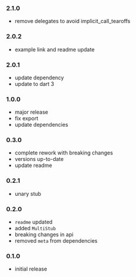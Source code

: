 ### 2.1.0
- remove delegates to avoid implicit_call_tearoffs

### 2.0.2
- example link and readme update

### 2.0.1
- update dependency
- update to dart 3

### 1.0.0
- major release
- fix export
- update dependencies

### 0.3.0
- complete rework with breaking changes
- versions up-to-date
- update readme

### 0.2.1
- unary stub

### 0.2.0
- `readme` updated
- added `MultiStub`
- breaking changes in api
- removed `meta` from dependencies

### 0.1.0
- initial release